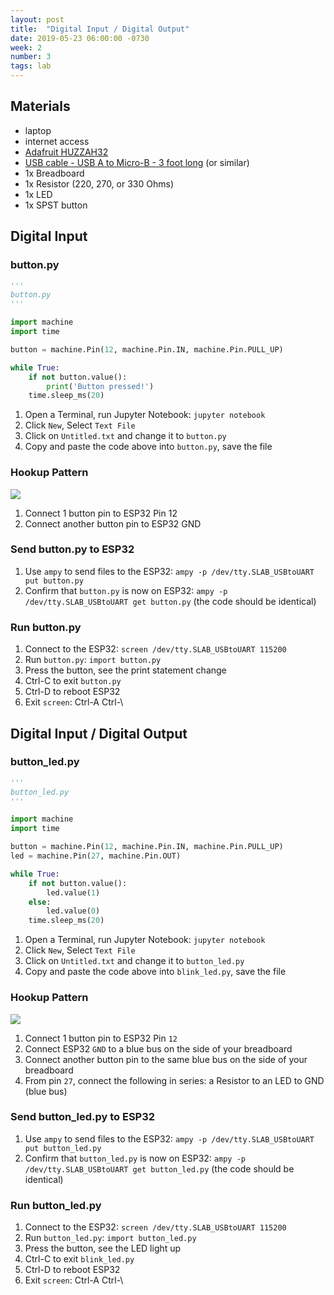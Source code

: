 ```yaml
---
layout: post
title:  "Digital Input / Digital Output"
date: 2019-05-23 06:00:00 -0730
week: 2
number: 3
tags: lab
---
```


## Materials

* laptop
* internet access
* [Adafruit HUZZAH32](https://www.adafruit.com/product/3591)
* [USB cable - USB A to Micro-B - 3 foot long](https://www.adafruit.com/product/592) (or similar)
* 1x Breadboard
* 1x Resistor (220, 270, or 330 Ohms)
* 1x LED
* 1x SPST button


## Digital Input

### button.py

```python
'''
button.py
'''

import machine
import time

button = machine.Pin(12, machine.Pin.IN, machine.Pin.PULL_UP)

while True:
    if not button.value():
        print('Button pressed!')
    time.sleep_ms(20)

```

1. Open a Terminal, run Jupyter Notebook: `jupyter notebook`
2. Click `New`, Select `Text File`
3. Click on `Untitled.txt` and change it to `button.py`
4. Copy and paste the code above into `button.py`, save the file


### Hookup Pattern

![]({{site.url}}/assets/fritzing/button.png)

1. Connect 1 button pin to ESP32 Pin 12
2. Connect another button pin to ESP32 GND


### Send button.py to ESP32

1. Use `ampy` to send files to the ESP32: `ampy -p /dev/tty.SLAB_USBtoUART put button.py`
2. Confirm that `button.py` is now on ESP32: `ampy -p /dev/tty.SLAB_USBtoUART get button.py` (the code should be identical)


### Run button.py

1. Connect to the ESP32: `screen /dev/tty.SLAB_USBtoUART 115200`
2. Run `button.py`: `import button.py`
3. Press the button, see the print statement change
4. Ctrl-C to exit `button.py`
5. Ctrl-D to reboot ESP32
6. Exit `screen`: Ctrl-A Ctrl-\


## Digital Input / Digital Output

### button_led.py

```python
'''
button_led.py
'''

import machine
import time

button = machine.Pin(12, machine.Pin.IN, machine.Pin.PULL_UP)
led = machine.Pin(27, machine.Pin.OUT)

while True:
    if not button.value():
        led.value(1)
    else:
        led.value(0)
    time.sleep_ms(20)
```

1. Open a Terminal, run Jupyter Notebook: `jupyter notebook`
2. Click `New`, Select `Text File`
3. Click on `Untitled.txt` and change it to `button_led.py`
4. Copy and paste the code above into `blink_led.py`, save the file

### Hookup Pattern

![]({{site.url}}/assets/fritzing/button_led.png)

1. Connect 1 button pin to ESP32 Pin `12`
2. Connect ESP32 `GND` to a blue bus on the side of your breadboard
3. Connect another button pin to the same blue bus on the side of your breadboard
4. From pin `27`, connect the following in series: a Resistor to an LED to GND (blue bus)


### Send button_led.py to ESP32

1. Use `ampy` to send files to the ESP32: `ampy -p /dev/tty.SLAB_USBtoUART put button_led.py`
2. Confirm that `button_led.py` is now on ESP32: `ampy -p /dev/tty.SLAB_USBtoUART get button_led.py` (the code should be identical)


### Run button_led.py

1. Connect to the ESP32: `screen /dev/tty.SLAB_USBtoUART 115200`
2. Run `button_led.py`: `import button_led.py`
3. Press the button, see the LED light up
4. Ctrl-C to exit `blink_led.py`
5. Ctrl-D to reboot ESP32
6. Exit `screen`: Ctrl-A Ctrl-\
